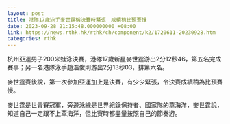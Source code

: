 ```yaml
---
layout: post
title: 港隊17歲泳手麥世霆稱決賽時緊張　成績稍比預賽慢
date: 2023-09-28 21:15:48.000000000 +08:00
link: https://news.rthk.hk/rthk/ch/component/k2/1720611-20230928.htm
categories: rthk
---
```


杭州亞運男子200米蛙泳決賽，港隊17歲新星麥世霆游出2分12秒46，第五名完成賽事；另一名港隊泳手趙浩俊則游出2分13秒03，排第六名。

麥世霆賽後說，第一次參加亞運加上是決賽，有少少緊張，令決賽成績稍為比預賽慢。

麥世霆是世青賽冠軍，旁邊泳線是世界紀錄保持者、國家隊的覃海洋，麥世霆說，知道自己一定跟不上覃海洋，但比賽時都盡量按照自己的節奏游。

